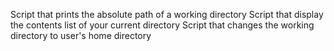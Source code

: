 Script that prints the absolute path of a working directory
Script that display the contents list of your current directory
Script that changes the working directory to user's home directory
